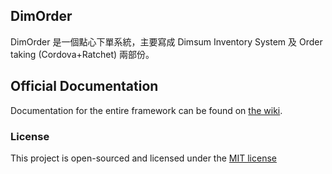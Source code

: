 ## DimOrder



DimOrder 是一個點心下單系統，主要寫成 Dimsum Inventory System 及 Order taking (Cordova+Ratchet) 兩部份。

## Official Documentation

Documentation for the entire framework can be found on [the wiki](https://github.com/lifehome/dimsumapp/wiki).

### License

This project is open-sourced and licensed under the [MIT license](http://opensource.org/licenses/MIT)

